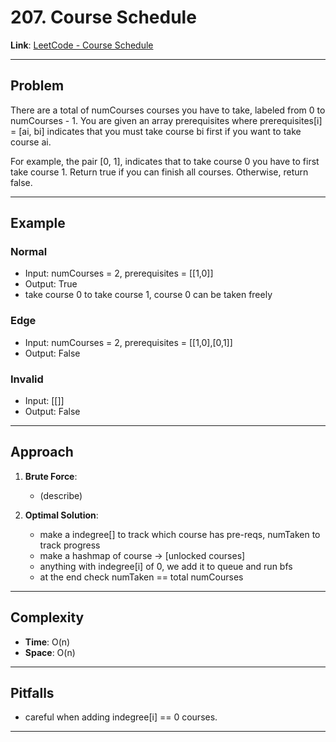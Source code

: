 # 207. Course Schedule

**Link**: [LeetCode - Course Schedule](https://leetcode.com/problems/course-schedule/)

---

## Problem
There are a total of numCourses courses you have to take, labeled from 0 to numCourses - 1. You are given an array prerequisites where prerequisites[i] = [ai, bi] indicates that you must take course bi first if you want to take course ai.

For example, the pair [0, 1], indicates that to take course 0 you have to first take course 1.
Return true if you can finish all courses. Otherwise, return false.



---

## Example
### Normal
- Input: numCourses = 2, prerequisites = [[1,0]]
- Output: True
- take course 0 to take course 1, course 0 can be taken freely 

### Edge
- Input: numCourses = 2, prerequisites = [[1,0],[0,1]]
- Output: False

### Invalid
- Input: [[]]
- Output: False

---

## Approach
1. **Brute Force**:
    - (describe)

2. **Optimal Solution**:
    - make a indegree[] to track which course has pre-reqs, numTaken to track progress
    - make a hashmap of course -> [unlocked courses]
    - anything with indegree[i] of 0, we add it to queue and run bfs
    - at the end check numTaken == total numCourses

---

## Complexity
- **Time**: O(n)
- **Space**: O(n)

---

## Pitfalls
- careful when adding indegree[i] == 0 courses. 

---
